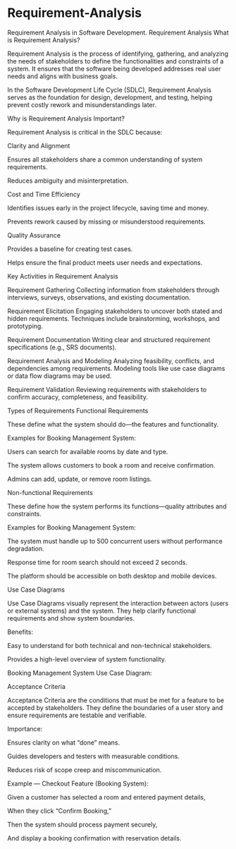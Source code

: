 # Requirement-Analysis
Requirement Analysis in Software Development.
Requirement Analysis
What is Requirement Analysis?

Requirement Analysis is the process of identifying, gathering, and analyzing the needs of stakeholders to define the functionalities and constraints of a system. It ensures that the software being developed addresses real user needs and aligns with business goals.

In the Software Development Life Cycle (SDLC), Requirement Analysis serves as the foundation for design, development, and testing, helping prevent costly rework and misunderstandings later.

Why is Requirement Analysis Important?

Requirement Analysis is critical in the SDLC because:

Clarity and Alignment

Ensures all stakeholders share a common understanding of system requirements.

Reduces ambiguity and misinterpretation.

Cost and Time Efficiency

Identifies issues early in the project lifecycle, saving time and money.

Prevents rework caused by missing or misunderstood requirements.

Quality Assurance

Provides a baseline for creating test cases.

Helps ensure the final product meets user needs and expectations.

Key Activities in Requirement Analysis

Requirement Gathering
Collecting information from stakeholders through interviews, surveys, observations, and existing documentation.

Requirement Elicitation
Engaging stakeholders to uncover both stated and hidden requirements. Techniques include brainstorming, workshops, and prototyping.

Requirement Documentation
Writing clear and structured requirement specifications (e.g., SRS documents).

Requirement Analysis and Modeling
Analyzing feasibility, conflicts, and dependencies among requirements. Modeling tools like use case diagrams or data flow diagrams may be used.

Requirement Validation
Reviewing requirements with stakeholders to confirm accuracy, completeness, and feasibility.

Types of Requirements
Functional Requirements

These define what the system should do—the features and functionality.

Examples for Booking Management System:

Users can search for available rooms by date and type.

The system allows customers to book a room and receive confirmation.

Admins can add, update, or remove room listings.

Non-functional Requirements

These define how the system performs its functions—quality attributes and constraints.

Examples for Booking Management System:

The system must handle up to 500 concurrent users without performance degradation.

Response time for room search should not exceed 2 seconds.

The platform should be accessible on both desktop and mobile devices.

Use Case Diagrams

Use Case Diagrams visually represent the interaction between actors (users or external systems) and the system. They help clarify functional requirements and show system boundaries.

Benefits:

Easy to understand for both technical and non-technical stakeholders.

Provides a high-level overview of system functionality.

Booking Management System Use Case Diagram:


Acceptance Criteria

Acceptance Criteria are the conditions that must be met for a feature to be accepted by stakeholders. They define the boundaries of a user story and ensure requirements are testable and verifiable.

Importance:

Ensures clarity on what “done” means.

Guides developers and testers with measurable conditions.

Reduces risk of scope creep and miscommunication.

Example — Checkout Feature (Booking System):

Given a customer has selected a room and entered payment details,

When they click “Confirm Booking,”

Then the system should process payment securely,

And display a booking confirmation with reservation details.


